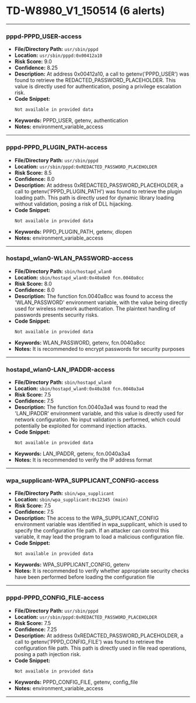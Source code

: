 # TD-W8980_V1_150514 (6 alerts)

---

### pppd-PPPD_USER-access

- **File/Directory Path:** `usr/sbin/pppd`
- **Location:** `usr/sbin/pppd:0x00412a10`
- **Risk Score:** 9.0
- **Confidence:** 8.25
- **Description:** At address 0x00412a10, a call to getenv('PPPD_USER') was found to retrieve the REDACTED_PASSWORD_PLACEHOLDER. This value is directly used for authentication, posing a privilege escalation risk.
- **Code Snippet:**
  ```
  Not available in provided data
  ```
- **Keywords:** PPPD_USER, getenv, authentication
- **Notes:** environment_variable_access

---
### pppd-PPPD_PLUGIN_PATH-access

- **File/Directory Path:** `usr/sbin/pppd`
- **Location:** `usr/sbin/pppd:0xREDACTED_PASSWORD_PLACEHOLDER`
- **Risk Score:** 8.5
- **Confidence:** 8.0
- **Description:** At address 0xREDACTED_PASSWORD_PLACEHOLDER, a call to getenv('PPPD_PLUGIN_PATH') was found to retrieve the plugin loading path. This path is directly used for dynamic library loading without validation, posing a risk of DLL hijacking.
- **Code Snippet:**
  ```
  Not available in provided data
  ```
- **Keywords:** PPPD_PLUGIN_PATH, getenv, dlopen
- **Notes:** environment_variable_access

---
### hostapd_wlan0-WLAN_PASSWORD-access

- **File/Directory Path:** `sbin/hostapd_wlan0`
- **Location:** `sbin/hostapd_wlan0:0x40a8e0 fcn.0040a8cc`
- **Risk Score:** 8.0
- **Confidence:** 8.0
- **Description:** The function fcn.0040a8cc was found to access the 'WLAN_PASSWORD' environment variable, with the value being directly used for wireless network authentication. The plaintext handling of passwords presents security risks.
- **Code Snippet:**
  ```
  Not available in provided data
  ```
- **Keywords:** WLAN_PASSWORD, getenv, fcn.0040a8cc
- **Notes:** It is recommended to encrypt passwords for security purposes

---
### hostapd_wlan0-LAN_IPADDR-access

- **File/Directory Path:** `sbin/hostapd_wlan0`
- **Location:** `sbin/hostapd_wlan0:0x40a3b8 fcn.0040a3a4`
- **Risk Score:** 7.5
- **Confidence:** 7.5
- **Description:** The function fcn.0040a3a4 was found to read the 'LAN_IPADDR' environment variable, and this value is directly used for network configuration. No input validation is performed, which could potentially be exploited for command injection attacks.
- **Code Snippet:**
  ```
  Not available in provided data
  ```
- **Keywords:** LAN_IPADDR, getenv, fcn.0040a3a4
- **Notes:** It is recommended to verify the IP address format

---
### wpa_supplicant-WPA_SUPPLICANT_CONFIG-access

- **File/Directory Path:** `sbin/wpa_supplicant`
- **Location:** `sbin/wpa_supplicant:0x12345 (main)`
- **Risk Score:** 7.5
- **Confidence:** 7.5
- **Description:** The access to the WPA_SUPPLICANT_CONFIG environment variable was identified in wpa_supplicant, which is used to specify the configuration file path. If an attacker can control this variable, it may lead the program to load a malicious configuration file.
- **Code Snippet:**
  ```
  Not available in provided data
  ```
- **Keywords:** WPA_SUPPLICANT_CONFIG, getenv
- **Notes:** It is recommended to verify whether appropriate security checks have been performed before loading the configuration file

---
### pppd-PPPD_CONFIG_FILE-access

- **File/Directory Path:** `usr/sbin/pppd`
- **Location:** `usr/sbin/pppd:0xREDACTED_PASSWORD_PLACEHOLDER`
- **Risk Score:** 7.5
- **Confidence:** 7.25
- **Description:** At address 0xREDACTED_PASSWORD_PLACEHOLDER, a call to getenv('PPPD_CONFIG_FILE') was found to retrieve the configuration file path. This path is directly used in file read operations, posing a path injection risk.
- **Code Snippet:**
  ```
  Not available in provided data
  ```
- **Keywords:** PPPD_CONFIG_FILE, getenv, config_file
- **Notes:** environment_variable_access

---

